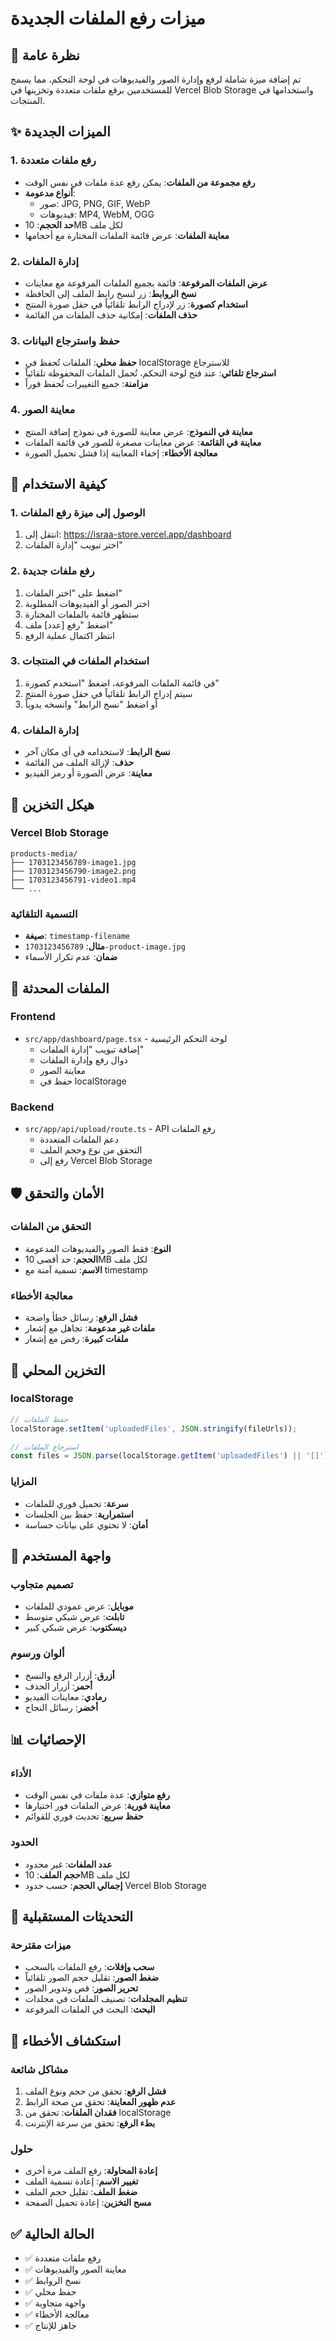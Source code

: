 # ميزات رفع الملفات الجديدة

## 🎯 نظرة عامة

تم إضافة ميزة شاملة لرفع وإدارة الصور والفيديوهات في لوحة التحكم، مما يسمح للمستخدمين برفع ملفات متعددة وتخزينها في Vercel Blob Storage واستخدامها في المنتجات.

## ✨ الميزات الجديدة

### 1. رفع ملفات متعددة
- **رفع مجموعة من الملفات**: يمكن رفع عدة ملفات في نفس الوقت
- **أنواع مدعومة**: 
  - صور: JPG, PNG, GIF, WebP
  - فيديوهات: MP4, WebM, OGG
- **حد الحجم**: 10MB لكل ملف
- **معاينة الملفات**: عرض قائمة الملفات المختارة مع أحجامها

### 2. إدارة الملفات
- **عرض الملفات المرفوعة**: قائمة بجميع الملفات المرفوعة مع معاينات
- **نسخ الروابط**: زر لنسخ رابط الملف إلى الحافظة
- **استخدام كصورة**: زر لإدراج الرابط تلقائياً في حقل صورة المنتج
- **حذف الملفات**: إمكانية حذف الملفات من القائمة

### 3. حفظ واسترجاع البيانات
- **حفظ محلي**: الملفات تُحفظ في localStorage للاسترجاع
- **استرجاع تلقائي**: عند فتح لوحة التحكم، تُحمل الملفات المحفوظة تلقائياً
- **مزامنة**: جميع التغييرات تُحفظ فوراً

### 4. معاينة الصور
- **معاينة في النموذج**: عرض معاينة للصورة في نموذج إضافة المنتج
- **معاينة في القائمة**: عرض معاينات مصغرة للصور في قائمة الملفات
- **معالجة الأخطاء**: إخفاء المعاينة إذا فشل تحميل الصورة

## 🚀 كيفية الاستخدام

### 1. الوصول إلى ميزة رفع الملفات
1. انتقل إلى: https://israa-store.vercel.app/dashboard
2. اختر تبويب "إدارة الملفات"

### 2. رفع ملفات جديدة
1. اضغط على "اختر الملفات"
2. اختر الصور أو الفيديوهات المطلوبة
3. ستظهر قائمة بالملفات المختارة
4. اضغط "رفع [عدد] ملف"
5. انتظر اكتمال عملية الرفع

### 3. استخدام الملفات في المنتجات
1. في قائمة الملفات المرفوعة، اضغط "استخدم كصورة"
2. سيتم إدراج الرابط تلقائياً في حقل صورة المنتج
3. أو اضغط "نسخ الرابط" وانسخه يدوياً

### 4. إدارة الملفات
- **نسخ الرابط**: لاستخدامه في أي مكان آخر
- **حذف**: لإزالة الملف من القائمة
- **معاينة**: عرض الصورة أو رمز الفيديو

## 📁 هيكل التخزين

### Vercel Blob Storage
```
products-media/
├── 1703123456789-image1.jpg
├── 1703123456790-image2.png
├── 1703123456791-video1.mp4
└── ...
```

### التسمية التلقائية
- **صيغة**: `timestamp-filename`
- **مثال**: `1703123456789-product-image.jpg`
- **ضمان**: عدم تكرار الأسماء

## 🔧 الملفات المحدثة

### Frontend
- `src/app/dashboard/page.tsx` - لوحة التحكم الرئيسية
  - إضافة تبويب "إدارة الملفات"
  - دوال رفع وإدارة الملفات
  - معاينة الصور
  - حفظ في localStorage

### Backend
- `src/app/api/upload/route.ts` - API رفع الملفات
  - دعم الملفات المتعددة
  - التحقق من نوع وحجم الملف
  - رفع إلى Vercel Blob Storage

## 🛡️ الأمان والتحقق

### التحقق من الملفات
- **النوع**: فقط الصور والفيديوهات المدعومة
- **الحجم**: حد أقصى 10MB لكل ملف
- **الاسم**: تسمية آمنة مع timestamp

### معالجة الأخطاء
- **فشل الرفع**: رسائل خطأ واضحة
- **ملفات غير مدعومة**: تجاهل مع إشعار
- **ملفات كبيرة**: رفض مع إشعار

## 💾 التخزين المحلي

### localStorage
```javascript
// حفظ الملفات
localStorage.setItem('uploadedFiles', JSON.stringify(fileUrls));

// استرجاع الملفات
const files = JSON.parse(localStorage.getItem('uploadedFiles') || '[]');
```

### المزايا
- **سرعة**: تحميل فوري للملفات
- **استمرارية**: حفظ بين الجلسات
- **أمان**: لا تحتوي على بيانات حساسة

## 🎨 واجهة المستخدم

### تصميم متجاوب
- **موبايل**: عرض عمودي للملفات
- **تابلت**: عرض شبكي متوسط
- **ديسكتوب**: عرض شبكي كبير

### ألوان ورسوم
- **أزرق**: أزرار الرفع والنسخ
- **أحمر**: أزرار الحذف
- **رمادي**: معاينات الفيديو
- **أخضر**: رسائل النجاح

## 📊 الإحصائيات

### الأداء
- **رفع متوازي**: عدة ملفات في نفس الوقت
- **معاينة فورية**: عرض الملفات فور اختيارها
- **حفظ سريع**: تحديث فوري للقوائم

### الحدود
- **عدد الملفات**: غير محدود
- **حجم الملف**: 10MB لكل ملف
- **إجمالي الحجم**: حسب حدود Vercel Blob Storage

## 🔄 التحديثات المستقبلية

### ميزات مقترحة
- **سحب وإفلات**: رفع الملفات بالسحب
- **ضغط الصور**: تقليل حجم الصور تلقائياً
- **تحرير الصور**: قص وتدوير الصور
- **تنظيم المجلدات**: تصنيف الملفات في مجلدات
- **البحث**: البحث في الملفات المرفوعة

## 🐛 استكشاف الأخطاء

### مشاكل شائعة
1. **فشل الرفع**: تحقق من حجم ونوع الملف
2. **عدم ظهور المعاينة**: تحقق من صحة الرابط
3. **فقدان الملفات**: تحقق من localStorage
4. **بطء الرفع**: تحقق من سرعة الإنترنت

### حلول
- **إعادة المحاولة**: رفع الملف مرة أخرى
- **تغيير الاسم**: إعادة تسمية الملف
- **ضغط الملف**: تقليل حجم الملف
- **مسح التخزين**: إعادة تحميل الصفحة

## ✅ الحالة الحالية

- ✅ رفع ملفات متعددة
- ✅ معاينة الصور والفيديوهات
- ✅ نسخ الروابط
- ✅ حفظ محلي
- ✅ واجهة متجاوبة
- ✅ معالجة الأخطاء
- ✅ جاهز للإنتاج 